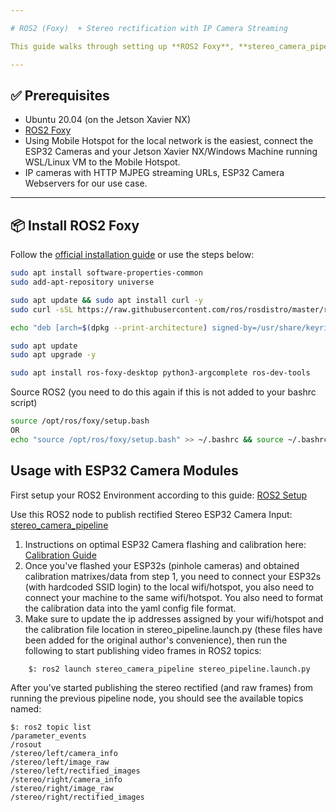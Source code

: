 ```yaml
---

# ROS2 (Foxy)  + Stereo rectification with IP Camera Streaming

This guide walks through setting up **ROS2 Foxy**, **stereo_camera_pipeline ROS2 Package**, and using **ESP32 cameras** for monocular and stereo SLAM.

---
```


## ✅ Prerequisites

* Ubuntu 20.04 (on the Jetson Xavier NX)
* [ROS2 Foxy](https://docs.ros.org/en/foxy/Installation/Ubuntu-Install-Debians.html)
* Using Mobile Hotspot for the local network is the easiest, connect the ESP32 Cameras and your Jetson Xavier NX/Windows Machine running WSL/Linux VM to the Mobile Hotspot. 
* IP cameras with HTTP MJPEG streaming URLs, ESP32 Camera Webservers for our use case.

---

## 📦 Install ROS2 Foxy

Follow the [official installation guide](https://docs.ros.org/en/foxy/Installation/Ubuntu-Install-Debians.html) or use the steps below:

```bash
sudo apt install software-properties-common
sudo add-apt-repository universe

sudo apt update && sudo apt install curl -y
sudo curl -sSL https://raw.githubusercontent.com/ros/rosdistro/master/ros.key -o /usr/share/keyrings/ros-archive-keyring.gpg

echo "deb [arch=$(dpkg --print-architecture) signed-by=/usr/share/keyrings/ros-archive-keyring.gpg] http://packages.ros.org/ros2/ubuntu $(. /etc/os-release && echo $UBUNTU_CODENAME) main" | sudo tee /etc/apt/sources.list.d/ros2.list > /dev/null

sudo apt update
sudo apt upgrade -y

sudo apt install ros-foxy-desktop python3-argcomplete ros-dev-tools
```

Source ROS2 (you need to do this again if this is not added to your bashrc script)

```bash
source /opt/ros/foxy/setup.bash
OR
echo "source /opt/ros/foxy/setup.bash" >> ~/.bashrc && source ~/.bashrc
```

## Usage with ESP32 Camera Modules
First setup your ROS2 Environment according to this guide: [ROS2 Setup](https://github.com/NAIRBS/ORBSLAM3-Ubuntu-20.04/tree/main/Rectification%20Node%20Setup)

Use this ROS2 node to publish rectified Stereo ESP32 Camera Input: [stereo_camera_pipeline](https://github.com/Shye0930/stereo_camera_pipeline)
1. Instructions on optimal ESP32 Camera flashing and calibration here: [Calibration Guide](https://github.com/NAIRBS/ORBSLAM3-Ubuntu-20.04/tree/main/ESP32%20Calibration%20Setup)
2. Once you've flashed your ESP32s (pinhole cameras) and obtained calibration matrixes/data from step 1, you need to connect your ESP32s (with hardcoded SSID login) to the local wifi/hotspot, you also need to connect your machine to the same wifi/hotspot. You also need to format the calibration data into the yaml config file format.
3. Make sure to update the ip addresses assigned by your wifi/hotspot and the calibration file location in stereo_pipeline.launch.py (these files have been added for the original author's convenience), then run the following to start publishing video frames in ROS2 topics:
```
    $: ros2 launch stereo_camera_pipeline stereo_pipeline.launch.py
```
After you've started publishing the stereo rectified (and raw frames) from running the previous pipeline node, you should see the available topics named:
```
$: ros2 topic list
/parameter_events
/rosout
/stereo/left/camera_info
/stereo/left/image_raw
/stereo/left/rectified_images
/stereo/right/camera_info
/stereo/right/image_raw
/stereo/right/rectified_images
```
